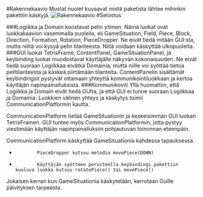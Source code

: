 #Rakennekaavio
Mustat nuolet kuvaavat mistä paketista lähtee mihinkin pakettiin käskyjä.
![Rakennekaavio](/Dokumentaatio/Rakennekaavio.png)
#Selostus

###Logiikka ja Domain
koostavat pelin ytimen. Nämä luokat ovat luokkakaavion vasemmalla puolella, eli GameSituation, Field, Piece, Block, Direction, Formation, Rotation, PieceDropper. Ne eivät tiedä mitään GUI:sta, mutta niiltä voi kysyä pelin tilanteesta. Niitä voidaan käskyttää ulkopuolelta.
###GUI
luokat TetrisFrame, ContentPanel, GameSituationPanel, ja keybinding luokat muodostavat käyttäjälle näkyvän kokonaisuuden. Ne eivät tiedä suoraan Logiikkaa eivätkä Domainia, mutta niille voi syöttää tietoa pelitilanteesta ja käskeä piirtämään tilanteita. ContentPanelin sisältämät keybindingsit pystyvät ottamaan yhteyttä kommunikointiluokkaan ja kertoa käyttäjän napinpainalluksista.
###Kommunikointi
Yllä huomattiin, että Logiikka ja Domain eivät tiedä GUIta, ja että GUI ei tunne suoraan Logiikkaa ja Domainia. Luokkien välinen yhteys ja käskytys toimii CommunicationPlatformin kautta.

CommunicationPlatform tietää GameSituationin ja keskeisimmän GUI luokan TetrisFramen. GUI tuntee myös CommunicationPlatformin, jotta pystyy viestimään käyttäjän napinpainalluksiin pohjautuvan toiminnan eteenpäin.

CommunicationPlatform käskyttää GameSituationia kahdessa tapauksessa.
-		      PieceDropper kutsuu metodia movePiece(DOWN)
-		      Käyttäjän syötteen perusteella keybindings pakettiin kuuluva luokka kutsuu rotatePiece() tai movePiece()

Jokaisen kerran kun GameSituationia käskytetään, kerrotaan Guille päivityksen tarpeesta.